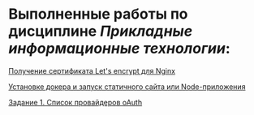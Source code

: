 # Выполненные работы по дисциплине *Прикладные информационные технологии*:

[Получение сертификата Let's encrypt для Nginx](https://github.com/Igor-voy/IVT-all-sem/blob/main/3%20%D0%BA%D1%83%D1%80%D1%81/%D0%9F%D0%98%D0%A2/%D0%9F%D0%BE%D0%BB%D1%83%D1%87%D0%B5%D0%BD%D0%B8%D0%B5%20%D1%81%D0%B5%D1%80%D1%82%D0%B8%D1%84%D0%B8%D0%BA%D0%B0%D1%82%D0%B0%20Let's%20encrypt%20%D0%B4%D0%BB%D1%8F%20Nginx.pdf)

[Установке докера и запуск статичного сайта или Node-приложения](https://github.com/Igor-voy/IVT-all-sem/blob/main/3%20%D0%BA%D1%83%D1%80%D1%81/%D0%9F%D0%98%D0%A2/%D0%A3%D1%81%D1%82%D0%B0%D0%BD%D0%BE%D0%B2%D0%BA%D0%B5%20%D0%B4%D0%BE%D0%BA%D0%B5%D1%80%D0%B0%20%D0%B8%20%D0%B7%D0%B0%D0%BF%D1%83%D1%81%D0%BA%20%D1%81%D1%82%D0%B0%D1%82%D0%B8%D1%87%D0%BD%D0%BE%D0%B3%D0%BE%20%D1%81%D0%B0%D0%B9%D1%82%D0%B0%20%D0%B8%D0%BB%D0%B8%20Node-%D0%BF%D1%80%D0%B8%D0%BB%D0%BE%D0%B6%D0%B5%D0%BD%D0%B8%D1%8F.pdf)

[Задание 1. Список провайдеров oAuth](https://github.com/Igor-voy/IVT-all-sem/blob/main/3%20%D0%BA%D1%83%D1%80%D1%81/%D0%9F%D0%98%D0%A2/%D0%97%D0%B0%D0%B4%D0%B0%D0%BD%D0%B8%D0%B5%201.%20%D0%A1%D0%BF%D0%B8%D1%81%D0%BE%D0%BA%20%D0%BF%D1%80%D0%BE%D0%B2%D0%B0%D0%B9%D0%B4%D0%B5%D1%80%D0%BE%D0%B2%20oAuth.pdf)


